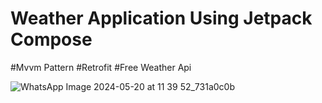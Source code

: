 # Weather Application Using Jetpack Compose
#Mvvm Pattern
#Retrofit
#Free Weather Api

![WhatsApp Image 2024-05-20 at 11 39 52_731a0c0b](https://github.com/SatyamkrJha85/WeatherApp/assets/111700337/b80dac87-2ba6-401c-93f2-d298e09728fc)
